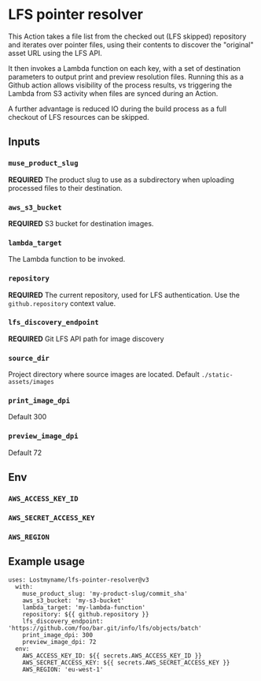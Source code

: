 # LFS pointer resolver

This Action takes a file list from the checked out (LFS skipped)
repository and iterates over pointer files, using their contents
to discover the "original" asset URL using the LFS API.

It then invokes a Lambda function on each key, with a set of
destination parameters to output print and preview resolution
files. Running this as a Github action allows visibility of the
process results, vs triggering the Lambda from S3 activity when
files are synced during an Action.

A further advantage is reduced IO during the build process as a
full checkout of LFS resources can be skipped.

## Inputs

### `muse_product_slug`

**REQUIRED** The product slug to use as a subdirectory when uploading processed
files to their destination.

### `aws_s3_bucket`

**REQUIRED** S3 bucket for destination images.

### `lambda_target`

The Lambda function to be invoked.

### `repository`

**REQUIRED** The current repository, used for LFS authentication. Use the
`github.repository` context value.

### `lfs_discovery_endpoint`

**REQUIRED** Git LFS API path for image discovery

### `source_dir`

Project directory where source images are located. Default `./static-assets/images`

### `print_image_dpi`

Default 300

### `preview_image_dpi`

Default 72

## Env

### `AWS_ACCESS_KEY_ID`
### `AWS_SECRET_ACCESS_KEY`
### `AWS_REGION`

## Example usage

```
uses: Lostmyname/lfs-pointer-resolver@v3
  with:
    muse_product_slug: 'my-product-slug/commit_sha'
    aws_s3_bucket: 'my-s3-bucket'
    lambda_target: 'my-lambda-function'
    repository: ${{ github.repository }}
    lfs_discovery_endpoint: 'https://github.com/foo/bar.git/info/lfs/objects/batch'
    print_image_dpi: 300
    preview_image_dpi: 72
  env:
    AWS_ACCESS_KEY_ID: ${{ secrets.AWS_ACCESS_KEY_ID }}
    AWS_SECRET_ACCESS_KEY: ${{ secrets.AWS_SECRET_ACCESS_KEY }}
    AWS_REGION: 'eu-west-1'
```
